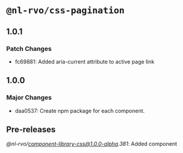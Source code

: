 # `@nl-rvo/css-pagination`

## 1.0.1

### Patch Changes

- fc69881: Added aria-current attribute to active page link

## 1.0.0

### Major Changes

- daa0537: Create npm package for each component.

## Pre-releases

_@nl-rvo/component-library-css@1.0.0-alpha.381_:
Added component
